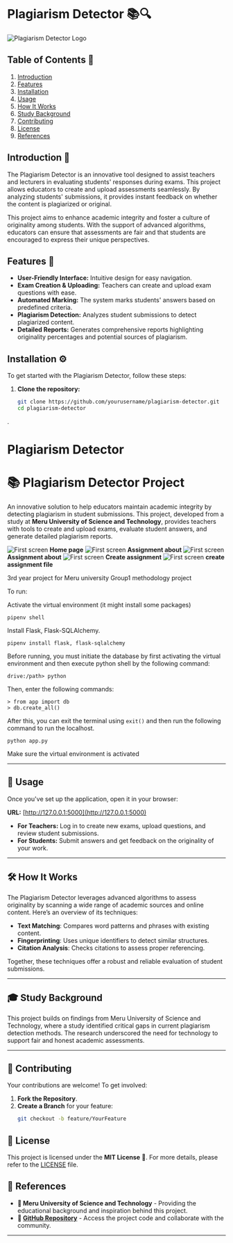 
# Plagiarism Detector 📚🔍

![Plagiarism Detector Logo](./screenshots/logo.png) <!-- Replace with your logo -->

## Table of Contents 📑
1. [Introduction](#introduction)
2. [Features](#features)
3. [Installation](#installation)
4. [Usage](#usage)
5. [How It Works](#how-it-works)
6. [Study Background](#study-background)
7. [Contributing](#contributing)
8. [License](#license)
9. [References](#references)

## Introduction 🚀
The Plagiarism Detector is an innovative tool designed to assist teachers and lecturers in evaluating students' responses during exams. This project allows educators to create and upload assessments seamlessly. By analyzing students' submissions, it provides instant feedback on whether the content is plagiarized or original. 

This project aims to enhance academic integrity and foster a culture of originality among students. With the support of advanced algorithms, educators can ensure that assessments are fair and that students are encouraged to express their unique perspectives. 

## Features 🌟
- **User-Friendly Interface:** Intuitive design for easy navigation.
- **Exam Creation & Uploading:** Teachers can create and upload exam questions with ease.
- **Automated Marking:** The system marks students' answers based on predefined criteria.
- **Plagiarism Detection:** Analyzes student submissions to detect plagiarized content.
- **Detailed Reports:** Generates comprehensive reports highlighting originality percentages and potential sources of plagiarism.

## Installation ⚙️
To get started with the Plagiarism Detector, follow these steps:

1. **Clone the repository:**
   ```bash
   git clone https://github.com/yourusername/plagiarism-detector.git
   cd plagiarism-detector
.


# Plagiarism Detector
# 📚 Plagiarism Detector Project

An innovative solution to help educators maintain academic integrity by detecting plagiarism in student submissions. This project, developed from a study at **Meru University of Science and Technology**, provides teachers with tools to create and upload exams, evaluate student answers, and generate detailed plagiarism reports.

![First screen](./screenshots/screen1.png)
**Home page**
![First screen](./screenshots/screen2.png)
**Assignment about**
![First screen](./screenshots/screen3.png)
**Assignment about**
![First screen](./screenshots/screen4.png)
**Create assignment**
![First screen](./screenshots/screen5.png)
**create assignment file**

3rd year project for Meru university Group1 methodology project

To run:

Activate the virtual environment (it might install some packages)

    pipenv shell

Install Flask, Flask-SQLAlchemy.

    pipenv install flask, flask-sqlalchemy

Before running, you must initiate the database by first activating the virtual environment and then execute python shell by the following command:

    drive:/path> python

Then, enter the following commands:

    > from app import db
    > db.create_all()

After this, you can exit the terminal using `exit()`
and then run the following command to run the localhost.

    python app.py

Make sure the virtual environment is activated


---

## 🚀 Usage

Once you've set up the application, open it in your browser:

**URL:** [http://127.0.0.1:5000](http://127.0.0.1:5000)

- **For Teachers:** Log in to create new exams, upload questions, and review student submissions.
- **For Students:** Submit answers and get feedback on the originality of your work.

---

## 🛠️ How It Works

The Plagiarism Detector leverages advanced algorithms to assess originality by scanning a wide range of academic sources and online content. Here’s an overview of its techniques:

- **Text Matching**: Compares word patterns and phrases with existing content.
- **Fingerprinting**: Uses unique identifiers to detect similar structures.
- **Citation Analysis**: Checks citations to assess proper referencing.

Together, these techniques offer a robust and reliable evaluation of student submissions.

---

## 🎓 Study Background

This project builds on findings from Meru University of Science and Technology, where a study identified critical gaps in current plagiarism detection methods. The research underscored the need for technology to support fair and honest academic assessments.

---

## 🤝 Contributing

Your contributions are welcome! To get involved:

1. **Fork the Repository**.
2. **Create a Branch** for your feature:
   ```bash
   git checkout -b feature/YourFeature
## 📄 License

This project is licensed under the **MIT License** 📝. For more details, please refer to the [LICENSE](./LICENSE) file.

## 🔗 References

- **🏫 Meru University of Science and Technology** - Providing the educational background and inspiration behind this project.
- **📂 [GitHub Repository](https://github.com/peterson-Mwendwa/PLagiarism_Detector)** - Access the project code and collaborate with the community.

---


